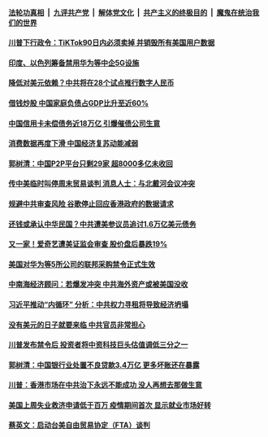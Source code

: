 

####  [法轮功真相](../../../../basic/blob/master/README.md?t=08160331) &nbsp;|&nbsp; [九评共产党](../../../../9ping.md/blob/master/README.md?t=08160331) &nbsp;|&nbsp; [解体党文化](../../../../jtdwh.md/blob/master/README.md?t=08160331)  &nbsp;|&nbsp; [共产主义的终极目的](../../../../gczydzjmd.md/blob/master/README.md?t=08160331) &nbsp;|&nbsp; [魔鬼在统治我们的世界](../../../../mgztzwmdsj.md/blob/master/README.md?t=08160331) 

#### [川普下行政令：TiKTok90日内必须卖掉 并销毁所有美国用户数据](../pages/soh7/411667.md?t=08160331) 
#### [印度、以色列筹备禁用华为等中企5G设施](../pages/soh7/411607.md?t=08160331) 
#### [降低对美元依赖？中共将在28个试点推行数字人民币](../pages/soh7/411568.md?t=08160331) 
#### [借钱炒股 中国家庭负债占GDP比升至近60%](../pages/soh7/411544.md?t=08160331) 
#### [中国信用卡未偿债务近18万亿 引爆催债公司生意](../pages/soh7/411556.md?t=08160331) 
#### [消费数据再度下滑 中国经济复苏动能减弱](../pages/soh7/411562.md?t=08160331) 
#### [郭树清：中国P2P平台只剩29家 超8000多亿未收回](../pages/soh7/411565.md?t=08160331) 
#### [传中美临时叫停周末贸易谈判 消息人士：与北戴河会议冲突](../pages/soh7/411559.md?t=08160331) 
#### [规避中共审查风险 谷歌停止回应香港政府的数据请求](../pages/soh7/411520.md?t=08160331) 
#### [还钱或承认中华民国？中共遭美参议员追讨1.6万亿美元债务](../pages/soh7/411388.md?t=08160331) 
#### [又一家！爱奇艺遭美证监会审查 股价盘后暴跌19%](../pages/soh7/411370.md?t=08160331) 
#### [美国对华为等5所公司的联邦采购禁令正式生效](../pages/soh7/411277.md?t=08160331) 
#### [中南海经济顾问：若爆发冲突 中共海外资产或被美国没收](../pages/soh7/411187.md?t=08160331) 
#### [习近平推动“内循环” 分析：中共权力寻租将导致经济坍塌](../pages/soh7/411205.md?t=08160331) 
#### [没有美元的日子就要来临 中共官员非常担心](../pages/soh7/411196.md?t=08160331) 
#### [川普发布禁令后 投资者将中资科技巨头估值调低三分之一](../pages/soh7/411193.md?t=08160331) 
#### [郭树清：中国银行业处置不良贷款3.4万亿 更多坏账还在暴露](../pages/soh7/411202.md?t=08160331) 
#### [川普：香港市场在中共治下永远不能成功 没人再想去那做生意](../pages/soh7/411208.md?t=08160331) 
#### [美国上周失业救济申请低于百万 疫情期间首次 显示就业市场好转](../pages/soh7/411139.md?t=08160331) 
#### [蔡英文：启动台美自由贸易协定（FTA）谈判](../pages/soh7/411031.md?t=08160331) 
